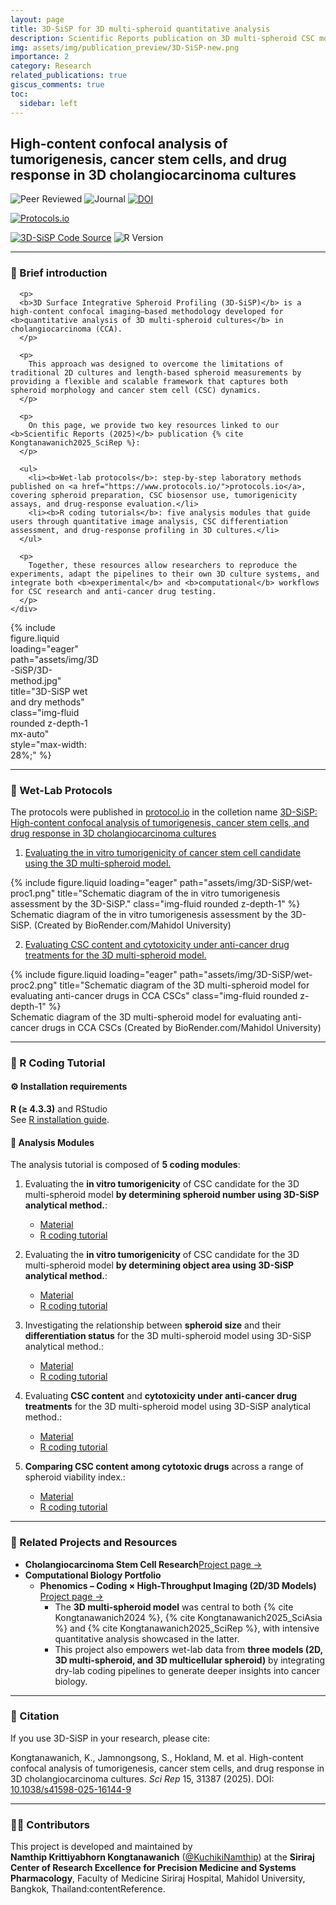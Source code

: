 ```yaml
---
layout: page
title: 3D-SiSP for 3D multi-spheroid quantitative analysis
description: Scientific Reports publication on 3D multi-spheroid CSC models and drug response profiling
img: assets/img/publication_preview/3D-SiSP-new.png
importance: 2
category: Research
related_publications: true
giscus_comments: true
toc:
  sidebar: left
---
```


## High-content confocal analysis of tumorigenesis, cancer stem cells, and drug response in 3D cholangiocarcinoma cultures

<!-- ✅ Research Highlights -->
![Peer Reviewed](https://img.shields.io/badge/Peer--reviewed-✔-brightgreen?style=for-the-badge&logo=academia)
![Journal](https://img.shields.io/badge/Scientific%20Reports-Nature%20Portfolio-blueviolet?style=for-the-badge&logo=nature)
[![DOI](https://img.shields.io/badge/DOI-10.1038%2Fs41598--025--16144--9-orange?style=for-the-badge&logo=doi)](https://doi.org/10.1038/s41598-025-16144-9)  

<!-- 📑 Protocols -->
[![Protocols.io](https://img.shields.io/badge/Protocols.io-Available-ff69b4?style=for-the-badge&logo=protocols.io)](https://www.protocols.io/private/ECE27AC5049811EFBE540A58A9FEAC02)  

<!-- 💻 Versions + Code -->
[![3D-SiSP Code Source](https://img.shields.io/badge/GitHub-3D--SiSP%20R%20Code%20Tutorial-lightgrey?style=social&logo=github)](https://kuchikinamthip.github.io/projects/3D-SiSP)
![R Version](https://img.shields.io/badge/R-4.3.3-276DC3?style=flat&logo=r)

---

### 📖 Brief introduction
<div class="row align-items-center">
  <div class="col-md-8">
    <div>

      <p>
      <b>3D Surface Integrative Spheroid Profiling (3D-SiSP)</b> is a high-content confocal imaging–based methodology developed for <b>quantitative analysis of 3D multi-spheroid cultures</b> in cholangiocarcinoma (CCA). 
      </p>

      <p>
        This approach was designed to overcome the limitations of traditional 2D cultures and length-based spheroid measurements by providing a flexible and scalable framework that captures both spheroid morphology and cancer stem cell (CSC) dynamics.  
      </p>

      <p>
        On this page, we provide two key resources linked to our <b>Scientific Reports (2025)</b> publication {% cite Kongtanawanich2025_SciRep %}:  
      </p>

      <ul>
        <li><b>Wet-lab protocols</b>: step-by-step laboratory methods published on <a href="https://www.protocols.io/">protocols.io</a>, covering spheroid preparation, CSC biosensor use, tumorigenicity assays, and drug-response evaluation.</li>
        <li><b>R coding tutorials</b>: five analysis modules that guide users through quantitative image analysis, CSC differentiation assessment, and drug-response profiling in 3D cultures.</li>
      </ul>

      <p>
        Together, these resources allow researchers to reproduce the experiments, adapt the pipelines to their own 3D culture systems, and integrate both <b>experimental</b> and <b>computational</b> workflows for CSC research and anti-cancer drug testing.
      </p>
    </div>
  </div>

  <div class="col-md-4 text-right" style="max-width: 28%;">
    {% include figure.liquid loading="eager" path="assets/img/3D-SiSP/3D-method.jpg" title="3D-SiSP wet and dry methods" class="img-fluid rounded z-depth-1 mx-auto" style="max-width: 28%;" %}
  </div>
</div>

---

### 🧪 Wet-Lab Protocols
The protocols were published in [protocol.io](https://www.protocols.io/) in the colletion name [3D-SiSP: High-content confocal analysis of tumorigenesis, cancer stem cells, and drug response in 3D cholangiocarcinoma cultures](https://www.protocols.io/private/ECE27AC5049811EFBE540A58A9FEAC02)

1. [Evaluating the in vitro tumorigenicity of cancer stem cell candidate using the 3D multi-spheroid model.](https://www.protocols.io/private/94571B42046A11EFBE540A58A9FEAC02)
<div class="row">
  <div class="col-sm mt-3 mt-md-0">
    {% include figure.liquid loading="eager" path="assets/img/3D-SiSP/wet-proc1.png" title="Schematic diagram of the in vitro tumorigenesis assessment by the 3D-SiSP." class="img-fluid rounded z-depth-1" %}
  </div>
</div>

<div class="caption">
    Schematic diagram of the in vitro tumorigenesis assessment by the 3D-SiSP. (Created by BioRender.com/Mahidol University)
</div>

2. [Evaluating CSC content and cytotoxicity under anti-cancer drug treatments for the 3D multi-spheroid model.](https://www.protocols.io/private/CED0FA6187C711F0B2120A58A9FEAC02)
<div class="row">
  <div class="col-sm mt-3 mt-md-0">
    {% include figure.liquid loading="eager" path="assets/img/3D-SiSP/wet-proc2.png" title="Schematic diagram of the 3D multi-spheroid model for evaluating anti-cancer drugs in CCA CSCs" class="img-fluid rounded z-depth-1" %}
  </div>
</div>

<div class="caption">
    Schematic diagram of the 3D multi-spheroid model for evaluating anti-cancer drugs in CCA CSCs (Created by BioRender.com/Mahidol University)
</div>

---

### 🚀 R Coding Tutorial
#### ⚙️ Installation requirements
   **R (≥ 4.3.3)** and RStudio  
   See [R installation guide](https://rstudio-education.github.io/hopr/starting.html).

#### 🔬 Analysis Modules
The analysis tutorial is composed of **5 coding modules**:  

1. Evaluating the **in vitro tumorigenicity** of CSC candidate for the 3D multi-spheroid model **by determining spheroid number using 3D-SiSP analytical method.**: 
   - [Material](https://github.com/KuchikiNamthip/3D-SiSP/tree/main/1-2_InVitroTumorigenesis/input) 
   - [R coding tutorial](https://kuchikinamthip.github.io/3D-SiSP/1-2_InVitroTumorigenesis/1_NoSphere/script/1_Tumorigenic_SpheroidNo_WtCutOff-SISP.html) 
   
2. Evaluating the **in vitro tumorigenicity** of CSC candidate for the 3D multi-spheroid model **by determining object area using 3D-SiSP analytical method.**: 
   - [Material](https://github.com/KuchikiNamthip/3D-SiSP/tree/main/1-2_InVitroTumorigenesis/input) 
   - [R coding tutorial](https://kuchikinamthip.github.io/3D-SiSP/1-2_InVitroTumorigenesis/2_ObjectValue/script/2_Tumorigenic_ObjArea_NoCutOff-SISP.html)  

3. Investigating the relationship between **spheroid size** and their **differentiation status** for the 3D multi-spheroid model using 3D-SiSP analytical method.: 
   - [Material](https://github.com/KuchikiNamthip/3D-SiSP/tree/main/3_Differentiation_Spheroid/input) 
   - [R coding tutorial](https://kuchikinamthip.github.io/3D-SiSP/3_Differentiation_Spheroid/script/3_DiffSpheroid_Size-SISP.html)
   
4. Evaluating **CSC content** and **cytotoxicity under anti-cancer drug treatments** for the 3D multi-spheroid model using 3D-SiSP analytical method.: 
   - [Material](https://github.com/KuchikiNamthip/3D-SiSP/tree/main/4_Cytotoxicity_DoubleYaxis/input) 
   - [R coding tutorial](hhttps://kuchikinamthip.github.io/3D-SiSP/4_Cytotoxicity_DoubleYaxis/script/4_CytotoxicEvaluate_DetailExplain_A_ForPublish-SISP.html)
   
5. **Comparing CSC content among cytotoxic drugs** across a range of spheroid viability index.: 
   - [Material](https://github.com/KuchikiNamthip/3D-SiSP/tree/main/5_CompareCSCcontent_amongDrugs/input) 
   - [R coding tutorial](https://kuchikinamthip.github.io/3D-SiSP/5_CompareCSCcontent_amongDrugs/script/5_3D_AUCofCSCcontent_Trapizoid_ForPublish-SISP.html) 

---
### 🔗 Related Projects and Resources
- **Cholangiocarcinoma Stem Cell Research**[Project page →](https://kuchikinamthip.github.io/projects/CSC/) 
- **Computational Biology Portfolio**  
  - **Phenomics – Coding × High-Throughput Imaging (2D/3D Models)** [Project page →](https://kuchikinamthip.github.io/projects/HT_imaging/)  
    - The **3D multi-spheroid model** was central to both {% cite Kongtanawanich2024 %}, {% cite Kongtanawanich2025_SciAsia %} and {% cite Kongtanawanich2025_SciRep %}, with intensive quantitative analysis showcased in the latter.  
    - This project also empowers wet-lab data from **three models (2D, 3D multi-spheroid, and 3D multicellular spheroid)** by integrating dry-lab coding pipelines to generate deeper insights into cancer biology.  

---
### 🧮 Citation

If you use 3D-SiSP in your research, please cite:

Kongtanawanich, K., Jamnongsong, S., Hokland, M. et al. High-content confocal analysis of tumorigenesis, cancer stem cells, and drug response in 3D cholangiocarcinoma cultures. *Sci Rep* 15, 31387 (2025). DOI: [10.1038/s41598-025-16144-9](https://doi.org/10.1038/s41598-025-16144-9)

---

### 👩‍🔬 Contributors
This project is developed and maintained by  
**Namthip Krittiyabhorn Kongtanawanich** ([@KuchikiNamthip](https://kuchikinamthip.github.io/)) at the **Siriraj Center of Research Excellence for Precision Medicine and Systems Pharmacology**, Faculty of Medicine Siriraj Hospital, Mahidol University, Bangkok, Thailand:contentReference.